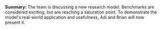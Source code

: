 **Summary:** The team is discussing a new research model. Benchmarks are considered exciting, but are reaching a saturation point. To demonstrate the model's real-world application and usefulness, Adi and Brian will now present it.